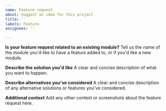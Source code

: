 ```yaml
---
name: Feature request
about: Suggest an idea for this project
title: ''
labels: Feature
assignees: ''

---
```


**Is your feature request related to an existing module?**
Tell us the name of the module you'd like to have a feature added to, or if you'd like a new module.

**Describe the solution you'd like**
A clear and concise description of what you want to happen.

**Describe alternatives you've considered**
A clear and concise description of any alternative solutions or features you've considered.

**Additional context**
Add any other context or screenshots about the feature request here.
